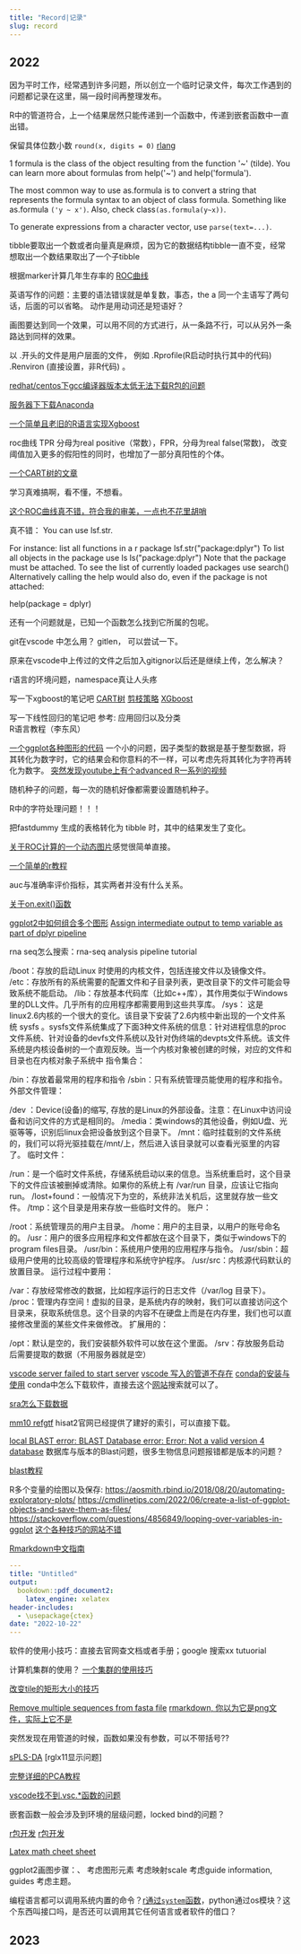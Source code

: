 ```yaml
---
title: "Record|记录"
slug: record
---
```

## 2022

因为平时工作，经常遇到许多问题，所以创立一个临时记录文件，每次工作遇到的问题都记录在这里，隔一段时间再整理发布。

R中的管道符合，上一个结果居然只能传递到一个函数中，传递到嵌套函数中一直出错。

保留具体位数小数
`round(x, digits = 0)`
[rlang](https://r-lang.com/r-round/)

1
 formula is the class of the object resulting from the function '~' (tilde). You can learn more about formulas from help('~') and help('formula').

The most common way to use as.formula is to convert a string that represents the formula syntax to an object of class formula. Something like as.formula `('y ~ x')`. Also, check class`(as.formula(y~x))`.

To generate expressions from a character vector, use `parse(text=...)`.

tibble要取出一个数或者向量真是麻烦，因为它的数据结构tibble一直不变，经常想取出一个数结果取出了一个子tibble

根据marker计算几年生存率的 [ROC曲线](https://rpubs.com/IL2/513264)


英语写作的问题：主要的语法错误就是单复数，事态，the a
同一个主语写了两句话，后面的可以省略。
动作是用动词还是短语好？


画图要达到同一个效果，可以用不同的方式进行，从一条路不行，可以从另外一条路达到同样的效果。

以 .开头的文件是用户层面的文件， 例如 .Rprofile(R启动时执行其中的代码) .Renviron (直接设置，非R代码) 。


[redhat/centos下gcc编译器版本太低无法下载R包的问题](https://shixiangwang.github.io/blog/use-new-gcc-on-centos-for-r/)

[服务器下下载Anaconda](https://developpaper.com/how-to-install-anaconda-on-a-linux-server-super-detailed/)

[一个简单且老旧的R语言实现Xgboost](https://www.hackerearth.com/practice/machine-learning/machine-learning-algorithms/beginners-tutorial-on-xgboost-parameter-tuning-r/tutorial/)

roc曲线 TPR 分母为real positive（常数），FPR，分母为real false(常数)， 改变阈值加入更多的假阳性的同时，也增加了一部分真阳性的个体。

[一个CART树的文章](https://cloud.tencent.com/developer/article/1813348)

学习真难搞啊，看不懂，不想看。

[这个ROC曲线真不错，符合我的审美，一点也不花里胡哨](https://cran.r-project.org/web/packages/plotROC/vignettes/examples.html)

真不错：
You can use lsf.str.

For instance:
list all functions in a r package
lsf.str("package:dplyr")
To list all objects in the package use ls
ls("package:dplyr")
Note that the package must be attached.
To see the list of currently loaded packages use
search()
Alternatively calling the help would also do, even if the package is not attached:

help(package = dplyr)

还有一个问题就是，已知一个函数怎么找到它所属的包呢。

git在vscode 中怎么用？
gitlen， 可以尝试一下。

原来在vscode中上传过的文件之后加入gitignor以后还是继续上传，怎么解决？

r语言的环境问题，namespace真让人头疼

写一下xgboost的笔记吧
[CART树](https://zhuanlan.zhihu.com/p/139523931)
[剪枝策略](https://zhuanlan.zhihu.com/p/93936294)
[XGboost](https://zhuanlan.zhihu.com/p/87885678)


写一下线性回归的笔记吧 
参考: 应用回归以及分类  
R语言教程（李东风）

[一个ggplot各种图形的代码](https://r-graph-gallery.com/index.html)
一个小的问题，因子类型的数据是基于整型数据，将其转化为数字时，它的结果会和你意料的不一样，可以考虑先将其转化为字符再转化为数字。
[突然发现youtube上有个advanced R一系列的视频](https://www.youtube.com/watch?v=u2cI3oGgW7E&list=PL3x6DOfs2NGi9lH7q-phZlPrl6HKXYDbn&index=24)

随机种子的问题，每一次的随机好像都需要设置随机种子。

R中的字符处理问题！！！

把fastdummy 生成的表格转化为 tibble 时，其中的结果发生了变化。

[关于ROC计算的一个动态图片](https://i.stack.imgur.com/YFosL.gif)感觉很简单直接。

[一个简单的r教程](https://swcarpentry.github.io/r-novice-inflammation/)

auc与准确率评价指标，其实两者并没有什么关系。

[关于on.exit()函数](https://coolbutuseless.github.io/2021/03/12/on-on.exit/)

[ggplot2中如何组合多个图形](http://www.sthda.com/english/wiki/wiki.php?id_contents=7930)
[Assign intermediate output to temp variable as part of dplyr pipeline](https://stackoverflow.com/questions/40369832/assign-intermediate-output-to-temp-variable-as-part-of-dplyr-pipeline)

rna seq怎么搜索：rna-seq analysis pipeline tutorial

/boot：存放的启动Linux 时使用的内核文件，包括连接文件以及镜像文件。
/etc：存放所有的系统需要的配置文件和子目录列表，更改目录下的文件可能会导致系统不能启动。
/lib：存放基本代码库（比如c++库），其作用类似于Windows里的DLL文件。几乎所有的应用程序都需要用到这些共享库。
/sys： 这是linux2.6内核的一个很大的变化。该目录下安装了2.6内核中新出现的一个文件系统 sysfs 。sysfs文件系统集成了下面3种文件系统的信息：针对进程信息的proc文件系统、针对设备的devfs文件系统以及针对伪终端的devpts文件系统。该文件系统是内核设备树的一个直观反映。当一个内核对象被创建的时候，对应的文件和目录也在内核对象子系统中
指令集合：

/bin：存放着最常用的程序和指令
/sbin：只有系统管理员能使用的程序和指令。
外部文件管理：

/dev ：Device(设备)的缩写, 存放的是Linux的外部设备。注意：在Linux中访问设备和访问文件的方式是相同的。
/media：类windows的其他设备，例如U盘、光驱等等，识别后linux会把设备放到这个目录下。
/mnt：临时挂载别的文件系统的，我们可以将光驱挂载在/mnt/上，然后进入该目录就可以查看光驱里的内容了。
临时文件：

/run：是一个临时文件系统，存储系统启动以来的信息。当系统重启时，这个目录下的文件应该被删掉或清除。如果你的系统上有 /var/run 目录，应该让它指向 run。
/lost+found：一般情况下为空的，系统非法关机后，这里就存放一些文件。
/tmp：这个目录是用来存放一些临时文件的。
账户：

/root：系统管理员的用户主目录。
/home：用户的主目录，以用户的账号命名的。
/usr：用户的很多应用程序和文件都放在这个目录下，类似于windows下的program files目录。
/usr/bin：系统用户使用的应用程序与指令。
/usr/sbin：超级用户使用的比较高级的管理程序和系统守护程序。
/usr/src：内核源代码默认的放置目录。
运行过程中要用：

/var：存放经常修改的数据，比如程序运行的日志文件（/var/log 目录下）。
/proc：管理内存空间！虚拟的目录，是系统内存的映射，我们可以直接访问这个目录来，获取系统信息。这个目录的内容不在硬盘上而是在内存里，我们也可以直接修改里面的某些文件来做修改。
扩展用的：

/opt：默认是空的，我们安装额外软件可以放在这个里面。
/srv：存放服务启动后需要提取的数据（不用服务器就是空）

[vscode server failed to start server](https://stackoverflow.com/questions/67976875/vs-code-remote-ssh-the-vscode-server-failed-to-start-ssh)
[vscode 写入的管道不存在](https://blog.csdn.net/kaixinjiuxing666/article/details/121452240)
[conda的安装与使用](http://t.zoukankan.com/qiu-hua-p-14617317.html)
conda中怎么下载软件，直接去这个[网站](https://anaconda.org/)搜索就可以了。

[sra怎么下载数据](https://www.reneshbedre.com/blog/ncbi_sra_toolkit.html)

[mm10 refgtf](http://hgdownload.soe.ucsc.edu/goldenPath/mm10/bigZips/genes/mm10.refGene.gtf.gz)
hisat2官网已经提供了建好的索引，可以直接下载。

[local BLAST error: BLAST Database error: Error: Not a valid version 4 database](https://bioinformatics.stackexchange.com/questions/13252/local-blast-error-blast-database-error-error-not-a-valid-version-4-database)
数据库与版本的Blast问题，很多生物信息问题报错都是版本的问题？

[blast教程](https://conmeehan.github.io/blast+tutorial.html)

R多个变量的绘图以及保存:
https://aosmith.rbind.io/2018/08/20/automating-exploratory-plots/
https://cmdlinetips.com/2022/06/create-a-list-of-ggplot-objects-and-save-them-as-files/
https://stackoverflow.com/questions/4856849/looping-over-variables-in-ggplot
[这个各种技巧的网站不错](https://cmdlinetips.com/)

[Rmarkdown中文指南](https://cosname.github.io/rmarkdown-guide/)
```yaml
---
title: "Untitled"
output:
  bookdown::pdf_document2:
    latex_engine: xelatex
header-includes: 
  - \usepackage{ctex}
date: "2022-10-22"
---
```

软件的使用小技巧：直接去官网查文档或者手册；google 搜索xx tutuorial

计算机集群的使用？
[一个集群的使用技巧](http://star.mit.edu/cluster/docs/0.93.3/guides/sge.ht)

[改变tile的矩形大小的技巧](https://stackoverflow.com/questions/23897175/adjust-ggplot2-geom-tile-height-and-width)

[Remove multiple sequences from fasta file](https://stackoverflow.com/questions/55636069/remove-multiple-sequences-from-fasta-file)
[rmarkdown, 你以为它是png文件，实际上它不是](https://stackoverflow.com/questions/61721837/cannot-use-include-graphics-to-insert-png-in-rmarkdown-error-file-is-not-in-pn)

突然发现在用管道的时候，函数如果没有参数，可以不带括号??

[sPLS-DA](http://mixomics.org/case-studies/splsda-srbct-case-study/)
[rglx11显示问题]


[完整详细的PCA教程](https://enterotype.embl.de/enterotypes.html#clustering)

[vscode找不到.vsc.*函数的问题](https://github.com/REditorSupport/vscode-R/issues/1094)

嵌套函数一般会涉及到环境的层级问题，locked bind的问题？

[r包开发](https://cosx.org/2011/05/write-r-packages-like-a-ninja/)
[r包开发](https://r-packages-zh-cn.readthedocs.io/zh_CN/latest/%E7%AC%AC%E4%BA%8C%E7%AB%A0%20%E6%95%B4%E4%B8%AA%E6%B5%81%E7%A8%8B.html)

[Latex math cheet sheet](https://joshua.smcvt.edu/undergradmath)

ggplot2画图步骤：、
考虑图形元素
考虑映射scale
考虑guide information, guides
考虑主题。

编程语言都可以调用系统内置的命令？[r通过`system`函数](https://www.r-bloggers.com/2021/09/how-to-use-system-commands-in-your-r-script-or-package/)，python通过os模块？这个东西叫接口吗，是否还可以调用其它任何语言或者软件的借口？

## 2023